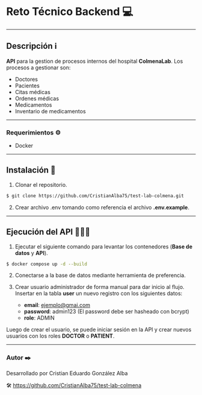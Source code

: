 # Reto Técnico Backend  💻
---

## Descripción ℹ️

**API** para la gestion de procesos internos del hospital **ColmenaLab**. Los procesos a gestionar son:
* Doctores
* Pacientes
* Citas médicas
* Ordenes médicas
* Medicamentos
* Inventario de medicamentos

---

### Requerimientos ⚙️
- Docker

---

## Instalación 🚀

1. Clonar el repositorio.

```bash
$ git clone https://github.com/CristianAlba75/test-lab-colmena.git
```
2. Crear archivo .env tomando como referencia el archivo **.env.example**.

---

## Ejecución del API 🏃🏻‍➡️

1. Ejecutar el siguiente comando para levantar los contenedores (**Base de datos** y **API**).

```bash
$ docker compose up -d --build
```

2. Conectarse a la base de datos mediante herramienta de preferencia.

3. Crear usuario administrador de forma manual para dar inicio al flujo. Insertar en la tabla **user** un nuevo registro con los siguientes datos:
    - **email**: ejemplo@gmai.com
    - **password**: admin123 (El password debe ser hasheado con bcrypt)
    - **role**: ADMIN

Luego de crear el usuario, se puede iniciar sesión en la API y crear nuevos usuarios con los roles **DOCTOR** o **PATIENT**.

---

### Autor ✒️

Desarrollado por Cristian Eduardo González Alba

🛠️ <https://github.com/CristianAlba75/test-lab-colmena>
